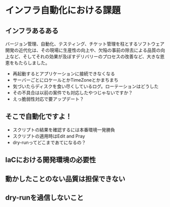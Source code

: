 
# インフラ自動化における課題

## インフラあるある

バージョン管理、自動化、テスティング、チケット管理を柱とするソフトウェア開発の近代化は、その現場に生産性の向上や、欠陥の事前の除去による品質の向上など、そしてそれの効果が及ぼすデリバリーのプロセスの改善など、大きな恩恵をもたらしました。





- 再起動するとアプリケーションに接続できなくなる
- サーバーごとにロケールとかTimeZoneとかまちまち
- 気づいたらディスクを食い尽くしているログ。ローテーションはどうした
- その不具合は以前の案件でも対応したやつじゃないですか？
- えっ脆弱性対応で要アップデート？

## そこで自動化ですよ！

- スクリプトの結果を確認するには本番環境一発勝負
- スクリプトの適用時はEdit and Pray
- dry-runってどこまであてになるの？

## IaCにおける開発環境の必要性

## 動かしたことのない品質は担保できない

## dry-runを過信しないこと